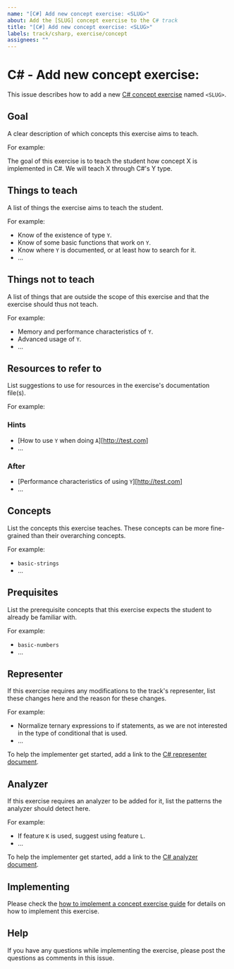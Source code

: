 ```yaml
---
name: "[C#] Add new concept exercise: <SLUG>"
about: Add the [SLUG] concept exercise to the C# track
title: "[C#] Add new concept exercise: <SLUG>"
labels: track/csharp, exercise/concept
assignees: ""
---
```


# C# - Add new concept exercise: <SLUG>

This issue describes how to add a new [C# concept exercise][docs-concept-exercises] named `<SLUG>`.

## Goal

A clear description of which concepts this exercise aims to teach.

For example:

The goal of this exercise is to teach the student how concept X is implemented in C#. We will teach X through C#'s Y type.

## Things to teach

A list of things the exercise aims to teach the student.

For example:

- Know of the existence of type `Y`.
- Know of some basic functions that work on `Y`.
- Know where `Y` is documented, or at least how to search for it.
- ...

## Things not to teach

A list of things that are outside the scope of this exercise and that the exercise should thus not teach.

For example:

- Memory and performance characteristics of `Y`.
- Advanced usage of `Y`.
- ...

## Resources to refer to

List suggestions to use for resources in the exercise's documentation file(s).

For example:

### Hints

- [How to use `Y` when doing `A`][http://test.com]
- ...

### After

- [Performance characteristics of using `Y`][http://test.com]
- ...

## Concepts

List the concepts this exercise teaches. These concepts can be more fine-grained than their overarching concepts.

For example:

- `basic-strings`
- ...

## Prequisites

List the prerequisite concepts that this exercise expects the student to already be familiar with.

For example:

- `basic-numbers`
- ...

## Representer

If this exercise requires any modifications to the track's representer, list these changes here and the reason for these changes.

For example:

- Normalize ternary expressions to if statements, as we are not interested in the type of conditional that is used.
- ...

To help the implementer get started, add a link to the [C# representer document][docs-representer].

## Analyzer

If this exercise requires an analyzer to be added for it, list the patterns the analyzer should detect here.

For example:

- If feature `K` is used, suggest using feature `L`.
- ...

To help the implementer get started, add a link to the [C# analyzer document][docs-analyzer].

## Implementing

Please check the [how to implement a concept exercise guide][docs-how-to-implement-a-concept-exercise] for details on how to implement this exercise.

## Help

If you have any questions while implementing the exercise, please post the questions as comments in this issue.

[exercises-concept-strings]: ./languages/csharp/concept-exercices/strings
[exercises-concept-dates]: ./languages/csharp/concept-exercices/dates
[docs-concept-exercises]: ./languages/csharp/docs/concept-exercises.md
[docs-analyzer]: ./languages/csharp/docs/analyzer.md
[docs-representer]: ./languages/csharp/docs/representer.md
[docs-how-to-implement-a-concept-exercise]: ./languages/csharp/docs/how-to-implement-a-concept-exercise.md
